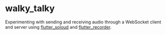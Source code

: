 # walky_talky

Experimenting with sending and receiving audio through a WebSocket client and server using [flutter_soloud](https://github.com/alnitak/flutter_soloud) and [flutter_recorder](https://github.com/alnitak/flutter_recorder).
